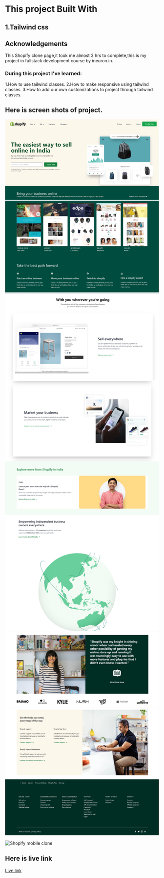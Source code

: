 # This project Built With

## 1.Tailwind css

## Acknowledgements
This Shopify clone page,it  took me almost 3 hrs to complete,this is my project in fullstack development course by ineuron.in.

### During this project I've learned:

1.How to use tailwind classes.
2.How to make responsive using tailwind classes.
3.How to add our own customizations to project through tailwind classes.


## Here is screen shots of project.

![Shopify clone](1%20srns.png)
![Shopify clone](2%20srns.png)
![Shopify clone](3%20srns.png)
![Shopify clone](4%20srns.png)
![Shopify clone](5%20srns.png)
![Shopify clone](6%20srns.png)
![Shopify clone](7%20srns.png)
![Shopify clone](8%20srns.png)
![Shopify clone](9%20srns.png)


![Shopify  mobile clone](mb-view.png)


## Here is live link
[Live link]()
